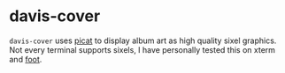 # davis-cover
`davis-cover` uses [picat](https://github.com/SimonPersson/picat) to display
album art as high quality sixel graphics. Not every terminal supports sixels, I
have personally tested this on xterm and [foot](https://codeberg.org/dnkl/foot).
